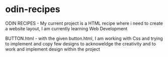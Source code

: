 # odin-recipes
<p>ODIN RECIPES - My current project is a HTML recipe where i need to create a website layout, I am currently learning Web Development</p>
BUTTON.html -  with the given button.html, I am working with Css and trying to implement and copy few designs to acknoweldge the creativity and to work and implement design within the project